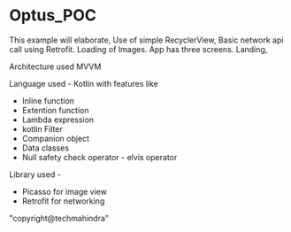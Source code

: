 # Optus_POC
This example will elaborate, Use of simple RecyclerView, Basic network api call using Retrofit. Loading of Images. App has three screens. Landing,

Architecture used MVVM

Language used - Kotlin with features like

 - Inline function
 - Extention function
 - Lambda expression
 - kotlin Filter
 - Companion object
 - Data classes
 - Null safety check operator - elvis operator


Library used -
- Picasso for image view
- Retrofit for networking



"copyright@techmahindra"
